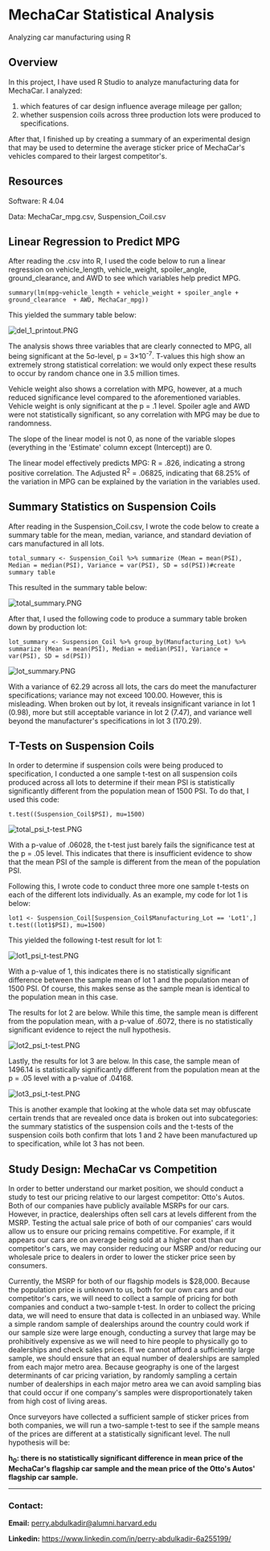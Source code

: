 # MechaCar Statistical Analysis
Analyzing car manufacturing using R

## Overview
In this project, I have used R Studio to analyze manufacturing data for MechaCar. I analyzed: 
1) which features of car design influence average mileage per gallon; 
2) whether suspension coils across three production lots were produced to specifications.

After that, I finished up by creating a summary of an experimental design that may be used to determine the average sticker price of MechaCar's vehicles compared to their largest competitor's.

## Resources
Software: R 4.04

Data: MechaCar_mpg.csv, Suspension_Coil.csv

## Linear Regression to Predict MPG
After reading the .csv into R, I used the code below to run a linear regression on vehicle_length, vehicle_weight, spoiler_angle, ground_clearance, and AWD to see which variables help predict MPG. 

```
summary(lm(mpg~vehicle_length + vehicle_weight + spoiler_angle + ground_clearance  + AWD, MechaCar_mpg))
```
This yielded the summary table below: 

![del_1_printout.PNG](Resources/del_1_printout.PNG)

The analysis shows three variables that are clearly connected to MPG, all being significant at the 5σ-level, p = 3×10<sup>-7</sup>. T-values this high show an extremely strong statistical correlation: we would only expect these results to occur by random chance one in 3.5 million times.

Vehicle weight also shows a correlation with MPG, however, at a much reduced significance level compared to the aforementioned variables. Vehicle weight is only significant at the p = .1 level. Spoiler agle and AWD were not statistically significant, so any correlation with MPG may be due to randomness. 

The slope of the linear model is not 0, as none of the variable slopes (everything in the 'Estimate' column except (Intercept)) are 0.

The linear model effectively predicts MPG: R = .826, indicating a strong positive correlation. The Adjusted R<sup>2</sup> = .06825, indicating that 68.25% of the variation in MPG can be explained by the variation in the variables used.


## Summary Statistics on Suspension Coils

After reading in the Suspension_Coil.csv, I wrote the code below to create a summary table for the mean, median, variance, and standard deviation of cars manufactured in all lots. 

```
total_summary <- Suspension_Coil %>% summarize (Mean = mean(PSI), Median = median(PSI), Variance = var(PSI), SD = sd(PSI))#create summary table
```
This resulted in the summary table below: 

![total_summary.PNG](Resources/total_summary.PNG)

After that, I used the following code to produce a summary table broken down by production lot: 

```
lot_summary <- Suspension_Coil %>% group_by(Manufacturing_Lot) %>% summarize (Mean = mean(PSI), Median = median(PSI), Variance = var(PSI), SD = sd(PSI))
```

![lot_summary.PNG](Resources/lot_summary.PNG)

With a variance of 62.29 across all lots, the cars do meet the manufacturer specifications; variance may not exceed 100.00. However, this is misleading. When broken out by lot, it reveals insignificant variance in lot 1 (0.98), more but still acceptable variance in lot 2 (7.47), and variance well beyond the manufacturer's specifications in lot 3 (170.29).

## T-Tests on Suspension Coils

In order to determine if suspension coils were being produced to specification, I conducted a one sample t-test on all suspension coils produced across all lots to determine if their mean PSI is statistically significantly different from the population mean of 1500 PSI. To do that, I used this code: 

```
t.test((Suspension_Coil$PSI), mu=1500)
```

![total_psi_t-test.PNG](Resources/total_psi_t-test.PNG)

With a p-value of .06028, the t-test just barely fails the significance test at the p = .05 level. This indicates that there is insufficient evidence to show that the mean PSI of the sample is different from the mean of the population PSI. 

Following this, I wrote code to conduct three more one sample t-tests on each of the different lots individually. As an example, my code for lot 1 is below: 

```
lot1 <- Suspension_Coil[Suspension_Coil$Manufacturing_Lot == 'Lot1',]
t.test((lot1$PSI), mu=1500)
```

This yielded the following t-test result for lot 1: 

![lot1_psi_t-test.PNG](Resources/lot1_psi_t-test.PNG)

With a p-value of 1, this indicates there is no statistically significant difference between the sample mean of lot 1 and the population mean of 1500 PSI. Of course, this makes sense as the sample mean is identical to the population mean in this case. 

The results for lot 2 are below. While this time, the sample mean is different from the population mean, with a p-value of .6072, there is no statistically significant evidence to reject the null hypothesis. 

![lot2_psi_t-test.PNG](Resources/lot2_psi_t-test.PNG)

Lastly, the results for lot 3 are below. In this case, the sample mean of 1496.14 is statistically significantly different from the population mean at the p = .05 level with a p-value of .04168.

![lot3_psi_t-test.PNG](Resources/lot3_psi_t-test.PNG)

This is another example that looking at the whole data set may obfuscate certain trends that are revealed once data is broken out into subcategories: the summary statistics of the suspension coils and the t-tests of the suspension coils both confirm that lots 1 and 2 have been manufactured up to specification, while lot 3 has not been.

## Study Design: MechaCar vs Competition

In order to better understand our market position, we should conduct a study to test our pricing relative to our largest competitor: Otto's Autos. Both of our companies have publicly available MSRPs for our cars. However, in practice, dealerships often sell cars at levels different from the MSRP. Testing the actual sale price of both of our companies' cars would allow us to ensure our pricing remains competitive. For example, if it appears our cars are on average being sold at a higher cost than our competitor's cars, we may consider reducing our MSRP and/or reducing our wholesale price to dealers in order to lower the sticker price seen by consumers. 

Currently, the MSRP for both of our flagship models is $28,000. Because the population price is unknown to us, both for our own cars and our competitor's cars, we will need to collect a sample of pricing for both companies and conduct a two-sample t-test. In order to collect the pricing data, we will need to ensure that data is collected in an unbiased way. While a simple random sample of dealerships around the country could work if our sample size were large enough, conducting a survey that large may be prohibitively expensive as we will need to hire people to physically go to dealerships and check sales prices. If we cannot afford a sufficiently large sample, we should ensure that an equal number of dealerships are sampled from each major metro area. Because geography is one of the largest determinants of car pricing variation, by randomly sampling a certain number of dealerships in each major metro area we can avoid sampling bias that could occur if one company's samples were disproportionately taken from high cost of living areas.

Once surveyors have collected a sufficient sample of sticker prices from both companies, we will run a two-sample t-test to see if the sample means of the prices are different at a statistically significant level. The null hypothesis will be: 


**h<sub>0</sub>: there is no statistically significant difference in mean price of the MechaCar's flagship car sample and the mean price of the Otto's Autos' flagship car sample.**
 


-----

### **Contact:**

**Email:** perry.abdulkadir@alumni.harvard.edu

**Linkedin:** https://www.linkedin.com/in/perry-abdulkadir-6a255199/
